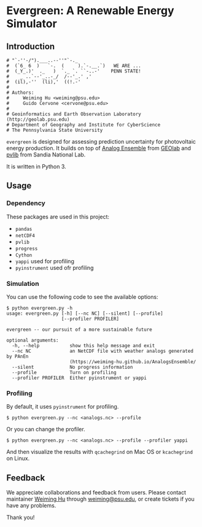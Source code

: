 # Evergreen: A Renewable Energy Simulator

## Introduction

```
# "`-''-/").___..--''"`-._
#  (`6_ 6  )   `-.  (     ).`-.__.`)   WE ARE ...
#  (_Y_.)'  ._   )  `._ `. ``-..-'    PENN STATE!
#    _ ..`--'_..-_/  /--'_.' ,'
#  (il),-''  (li),'  ((!.-'
# 
# Authors: 
#     Weiming Hu <weiming@psu.edu>
#     Guido Cervone <cervone@psu.edu>
#
# Geoinformatics and Earth Observation Laboratory (http://geolab.psu.edu)
# Department of Geography and Institute for CyberScience
# The Pennsylvania State University
```

`evergreen` is designed for assessing prediction uncertainty for photovoltaic energy production. It builds on top of [Analog Ensemble](https://weiming-hu.github.io/AnalogsEnsemble/) from [GEOlab](geoinf.psu.edu/) and [pvlib](https://pvlib-python.readthedocs.io/en/stable/) from Sandia National Lab.

It is written in Python 3.

## Usage

### Dependency

These packages are used in this project:

- `pandas`
- `netCDF4`
- `pvlib`
- `progress`
- `Cython`
- `yappi` used for profiling
- `pyinstrument` used ofr profiling

### Simulation

You can use the following code to see the available options:

```buildoutcfg
$ python evergreen.py -h
usage: evergreen.py [-h] [--nc NC] [--silent] [--profile]
                    [--profiler PROFILER]

evergreen -- our pursuit of a more sustainable future

optional arguments:
  -h, --help           show this help message and exit
  --nc NC              an NetCDF file with weather analogs generated by PAnEn
                       (https://weiming-hu.github.io/AnalogsEnsemble/
  --silent             No progress information
  --profile            Turn on profiling
  --profiler PROFILER  Either pyinstrument or yappi
```

### Profiling

By default, it uses `pyinstrument` for profiling.

```buildoutcfg
$ python evergreen.py --nc <analogs.nc> --profile
```

Or you can change the profiler.

```buildoutcfg
$ python evergreen.py --nc <analogs.nc> --profile --profiler yappi
```

And then visualize the results with `qcachegrind` on Mac OS or `kcachegrind` on Linux.

## Feedback

We appreciate collaborations and feedback from users. Please contact maintainer [Weiming Hu](http://weiming.ddns.net) through [weiming@psu.edu](weiming@psu.edu), or create tickets if you have any problems.

Thank you!

